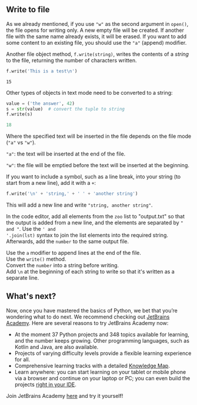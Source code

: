 ## Write to file

As we already mentioned, if you use `"w"` as the second argument in `open()`, the file opens for 
writing only. A new empty file will be created. If another file with the same name already exists, it 
will be erased. If you want to add some content to an existing file, you should use the `"a"` 
(append) modifier.  
  
Another file object method, `f.write(string)`, writes the contents of a <i>string</i> to the file, returning the 
number of characters written.

```python
f.write('This is a test\n')
```
```text
15
```
Other types of objects in text mode need to be converted to a string:
```python
value = ('the answer', 42)
s = str(value)  # convert the tuple to string
f.write(s)
```
```python
18
```
Where the specified text will be inserted in the file depends on the file mode (`"a"` vs `"w"`).

`"a"`:  the text will be inserted at the end of the file.

`"w"`: the file will be emptied before the text will be inserted at the beginning.

If you want to include a symbol, such as a line break, into your string (to start from a new line),
add it with a `+`:
```python
f.write('\n' + 'string,' + ' ' + 'another string')
```
This will add a new line and write `"string, another string"`.

In the code editor, add all elements from the `zoo` list to "output.txt" so that the output is added from
a new line, and the elements are separated by `" and "`. Use the <code>' and '.join(lst)</code> syntax to 
join the list elements into the required string. Afterwards, add the `number` to the same output file.

<div class='hint'>Use the <code>a</code> modifier to append lines at the end of the file.</div>
<div class='hint'>Use the <code>write()</code> method.</div>
<div class='hint'>Convert the <code>number</code> into a string before writing.</div>
<div class="hint">Add <code>\n</code> at the beginning of each string to write so that it's written as a separate line.</div>



## What's next?

Now, once you have mastered the basics of Python, we bet that you’re wondering what to do next. 
We recommend checking out [JetBrains Academy](https://hi.hyperskill.org?utm_source=ide&utm_content=last-task). 
Here are several reasons to try JetBrains Academy now:

- At the moment 37 Python projects and 348 topics available for learning, and the number keeps growing.
  Other programming languages, such as Kotlin and Java, are also available.
- Projects of varying difficulty levels provide a flexible learning experience for all.
- Comprehensive learning tracks with a detailed [Knowledge Map](https://hyperskill.org/knowledge-map?utm_source=ide&utm_content=last-task).
- Learn anywhere: you can start learning on your tablet or mobile phone via a browser and continue on your 
  laptop or PC; you can even build the projects [right in your IDE](https://hyperskill.org/plugin#python).

Join JetBrains Academy [here](https://hyperskill.org/onboarding?track=python&utm_source=ide&utm_content=last-task) and try it yourself!
